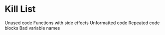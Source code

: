 Kill List
=========
 Unused code
 Functions with side effects
 Unformatted code
 Repeated code blocks
 Bad variable names
